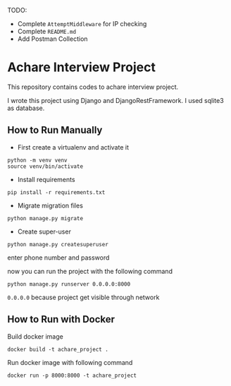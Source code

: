 TODO:

 - Complete `AttemptMiddleware` for IP checking
 - Complete `README.md`
 - Add Postman Collection

# Achare Interview Project

This repository contains codes to achare interview project.

I wrote this project using Django and DjangoRestFramework.
I used sqlite3 as database.

## How to Run Manually

 - First create a virtualenv and activate it

```
python -m venv venv
source venv/bin/activate
```

- Install requirements
```
pip install -r requirements.txt
```

- Migrate migration files
```
python manage.py migrate
```

- Create super-user
```
python manage.py createsuperuser
```
enter phone number and password

now you can run the project with the following command
```
python manage.py runserver 0.0.0.0:8000
```
`0.0.0.0` because project get visible through network 

## How to Run with Docker
Build docker image
```
docker build -t achare_project .
```

Run docker image with following command
```
docker run -p 8000:8000 -t achare_project
```
